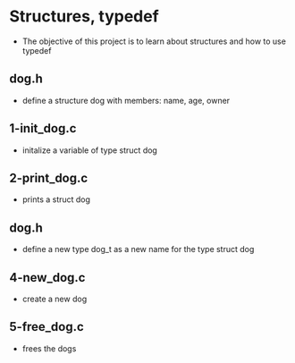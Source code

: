 # Structures, typedef
* The objective of this project is to learn about structures and how to use typedef

## dog.h
* define a structure dog with members: name, age, owner

## 1-init_dog.c
* initalize a variable of type struct dog

## 2-print_dog.c
* prints a struct dog

## dog.h
* define a new type dog_t as a new name for the type struct dog

## 4-new_dog.c
* create a new dog

## 5-free_dog.c
* frees the dogs